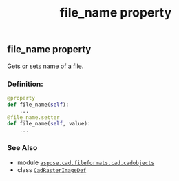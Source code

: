 ﻿---
title: file_name property
second_title: Aspose.CAD for Python via .NET API References
description: 
type: docs
weight: 130
url: /python-net/aspose.cad.fileformats.cad.cadobjects/cadrasterimagedef/file_name/
is_root: false
---

## file_name property


Gets or sets name of a file.
### Definition:
```python
@property
def file_name(self):
    ...
@file_name.setter
def file_name(self, value):
    ...
```

### See Also
* module [`aspose.cad.fileformats.cad.cadobjects`](../../)
* class [`CadRasterImageDef`](/cad/python-net/aspose.cad.fileformats.cad.cadobjects/cadrasterimagedef)
